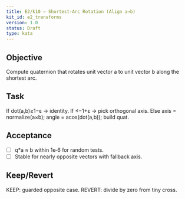 ```yaml
---
title: E2/k10 — Shortest‑Arc Rotation (Align a→b)
kit_id: e2_transforms
version: 1.0
status: Draft
type: kata
---
```

## Objective
Compute quaternion that rotates unit vector a to unit vector b along the shortest arc.
## Task
If dot(a,b)≥1−ε → identity. If ≤−1+ε → pick orthogonal axis. Else axis = normalize(a×b); angle = acos(dot(a,b)); build quat.
## Acceptance
- [ ] q*a ≈ b within 1e‑6 for random tests.
- [ ] Stable for nearly opposite vectors with fallback axis.
## Keep/Revert
KEEP: guarded opposite case. REVERT: divide by zero from tiny cross.